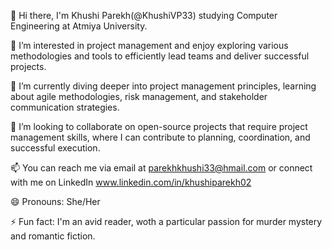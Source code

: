 👋 Hi there, I'm Khushi Parekh(@KhushiVP33) studying Computer Engineering at Atmiya University.

👀 I’m interested in project management and enjoy exploring various methodologies and tools to efficiently lead teams and deliver successful projects.

🌱 I’m currently diving deeper into project management principles, learning about agile methodologies, risk management, and stakeholder communication strategies.

💞️ I’m looking to collaborate on open-source projects that require project management skills, where I can contribute to planning, coordination, and successful execution.

📫 You can reach me via email at parekhkhushi33@hmail.com or connect with me on LinkedIn www.linkedin.com/in/khushiparekh02

😄 Pronouns: She/Her

⚡ Fun fact: I'm an avid reader, woth a particular passion for murder mystery and romantic fiction.


<!---
KhushiVP33/KhushiVP33 is a ✨ special ✨ repository because its `README.md` (this file) appears on your GitHub profile.
You can click the Preview link to take a look at your changes.
--->
